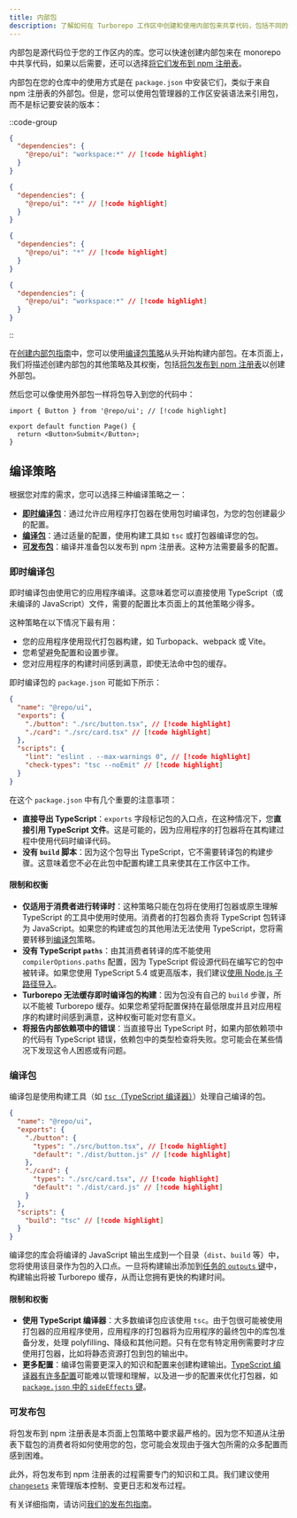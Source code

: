 ```yaml
---
title: 内部包
description: 了解如何在 Turborepo 工作区中创建和使用内部包来共享代码，包括不同的编译策略。
---
```




内部包是源代码位于您的工作区内的库。您可以快速创建内部包来在 monorepo 中共享代码，如果以后需要，还可以选择[将它们发布到 npm 注册表](/guides/publishing-libraries)。

内部包在您的仓库中的使用方式是在 `package.json` 中安装它们，类似于来自 npm 注册表的外部包。但是，您可以使用包管理器的工作区安装语法来引用包，而不是标记要安装的版本：

::code-group

```json [pnpm]
{
  "dependencies": {
    "@repo/ui": "workspace:*" // [!code highlight]
  }
}
```

```json [yarn]
{
  "dependencies": {
    "@repo/ui": "*" // [!code highlight]
  }
}
```

```json [npm]
{
  "dependencies": {
    "@repo/ui": "*" // [!code highlight]
  }
}
```

```json [bun (Beta)]
{
  "dependencies": {
    "@repo/ui": "workspace:*" // [!code highlight]
  }
}
```

::

在[创建内部包指南](/crafting-your-repository/creating-an-internal-package)中，您可以使用[编译包策略](#编译包)从头开始构建内部包。在本页面上，我们将描述创建内部包的其他策略及其权衡，包括[将包发布到 npm 注册表](#可发布包)以创建外部包。

然后您可以像使用外部包一样将包导入到您的代码中：

```tsx title="./apps/web/app/page.tsx"
import { Button } from '@repo/ui'; // [!code highlight]

export default function Page() {
  return <Button>Submit</Button>;
}
```

## 编译策略

根据您对库的需求，您可以选择三种编译策略之一：

- [**即时编译包**](#即时编译包)：通过允许应用程序打包器在使用包时编译包，为您的包创建最少的配置。
- [**编译包**](#编译包)：通过适量的配置，使用构建工具如 `tsc` 或打包器编译您的包。
- [**可发布包**](#可发布包)：编译并准备包以发布到 npm 注册表。这种方法需要最多的配置。

### 即时编译包

即时编译包由使用它的应用程序编译。这意味着您可以直接使用 TypeScript（或未编译的 JavaScript）文件，需要的配置比本页面上的其他策略少得多。

这种策略在以下情况下最有用：

- 您的应用程序使用现代打包器构建，如 Turbopack、webpack 或 Vite。
- 您希望避免配置和设置步骤。
- 您对应用程序的构建时间感到满意，即使无法命中包的缓存。

即时编译包的 `package.json` 可能如下所示：

```json title="./packages/ui/package.json"
{
  "name": "@repo/ui",
  "exports": {
    "./button": "./src/button.tsx", // [!code highlight]
    "./card": "./src/card.tsx" // [!code highlight]
  },
  "scripts": {
    "lint": "eslint . --max-warnings 0", // [!code highlight]
    "check-types": "tsc --noEmit" // [!code highlight]
  }
}
```

在这个 `package.json` 中有几个重要的注意事项：

- **直接导出 TypeScript**：`exports` 字段标记包的入口点，在这种情况下，您**直接引用 TypeScript 文件**。这是可能的，因为应用程序的打包器将在其构建过程中使用代码时编译代码。
- **没有 `build` 脚本**：因为这个包导出 TypeScript，它不需要转译包的构建步骤。这意味着您不必在此包中配置构建工具来使其在工作区中工作。

#### 限制和权衡

- **仅适用于消费者进行转译时**：这种策略只能在包将在使用打包器或原生理解 TypeScript 的工具中使用时使用。消费者的打包器负责将 TypeScript 包转译为 JavaScript。如果您的构建或包的其他用法无法使用 TypeScript，您将需要转移到[编译包](#编译包)策略。
- **没有 TypeScript `paths`**：由其消费者转译的库不能使用 `compilerOptions.paths` 配置，因为 TypeScript 假设源代码在编写它的包中被转译。如果您使用 TypeScript 5.4 或更高版本，我们建议[使用 Node.js 子路径导入](https://devblogs.microsoft.com/typescript/announcing-typescript-5-4/#auto-import-support-for-subpath-imports)。
- **Turborepo 无法缓存即时编译包的构建**：因为包没有自己的 `build` 步骤，所以不能被 Turborepo 缓存。如果您希望将配置保持在最低限度并且对应用程序的构建时间感到满意，这种权衡可能对您有意义。
- **将报告内部依赖项中的错误**：当直接导出 TypeScript 时，如果内部依赖项中的代码有 TypeScript 错误，依赖包中的类型检查将失败。您可能会在某些情况下发现这令人困惑或有问题。

### 编译包

编译包是使用构建工具（如 [`tsc`（TypeScript 编译器）](https://www.typescriptlang.org/docs/handbook/compiler-options.html#handbook-content)）处理自己编译的包。

```json title="./packages/ui/package.json"
{
  "name": "@repo/ui",
  "exports": {
    "./button": {
      "types": "./src/button.tsx", // [!code highlight]
      "default": "./dist/button.js" // [!code highlight]
    },
    "./card": {
      "types": "./src/card.tsx", // [!code highlight]
      "default": "./dist/card.js" // [!code highlight]
    }
  },
  "scripts": {
    "build": "tsc" // [!code highlight]
  }
}
```

编译您的库会将编译的 JavaScript 输出生成到一个目录（`dist`、`build` 等）中，您将使用该目录作为包的入口点。一旦将构建输出添加到[任务的 `outputs` 键](/api-reference/configuration/configuring-turbo.json#outputs)中，构建输出将被 Turborepo 缓存，从而让您拥有更快的构建时间。

#### 限制和权衡

- **使用 TypeScript 编译器**：大多数编译包应该使用 `tsc`。由于包很可能被使用打包器的应用程序使用，应用程序的打包器将为应用程序的最终包中的库包准备分发，处理 polyfilling、降级和其他问题。只有在您有特定用例需要时才应使用打包器，比如将静态资源打包到包的输出中。
- **更多配置**：编译包需要更深入的知识和配置来创建构建输出。[TypeScript 编译器有许多配置](https://www.typescriptlang.org/docs/handbook/compiler-options.html#compiler-options)可能难以管理和理解，以及进一步的配置来优化打包器，如 [`package.json` 中的 `sideEffects` 键](https://webpack.js.org/guides/tree-shaking/#mark-the-file-as-side-effect-free)。

### 可发布包

将包发布到 npm 注册表是本页面上包策略中要求最严格的。因为您不知道从注册表下载包的消费者将如何使用您的包，您可能会发现由于强大包所需的众多配置而感到困难。

此外，将包发布到 npm 注册表的过程需要专门的知识和工具。我们建议使用 [`changesets`](https://github.com/changesets/changesets) 来管理版本控制、变更日志和发布过程。

有关详细指南，请访问[我们的发布包指南](/guides/publishing-libraries)。
